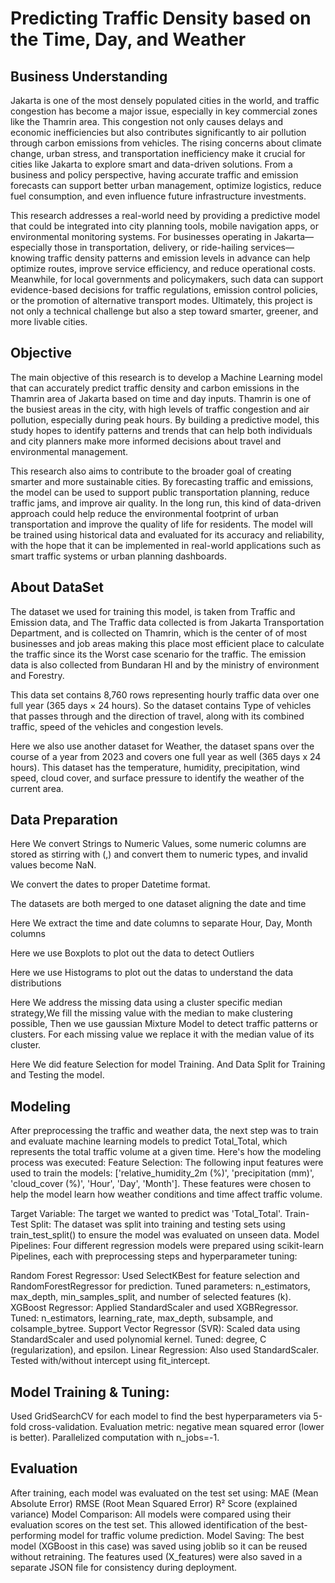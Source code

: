 # Predicting Traffic Density based on the Time, Day, and Weather

## Business Understanding

Jakarta is one of the most densely populated cities in the world, and traffic congestion has become a major issue, especially in key commercial zones like the Thamrin area. This congestion not only causes delays and economic inefficiencies but also contributes significantly to air pollution through carbon emissions from vehicles. The rising concerns about climate change, urban stress, and transportation inefficiency make it crucial for cities like Jakarta to explore smart and data-driven solutions. From a business and policy perspective, having accurate traffic and emission forecasts can support better urban management, optimize logistics, reduce fuel consumption, and even influence future infrastructure investments.

This research addresses a real-world need by providing a predictive model that could be integrated into city planning tools, mobile navigation apps, or environmental monitoring systems. For businesses operating in Jakarta—especially those in transportation, delivery, or ride-hailing services—knowing traffic density patterns and emission levels in advance can help optimize routes, improve service efficiency, and reduce operational costs. Meanwhile, for local governments and policymakers, such data can support evidence-based decisions for traffic regulations, emission control policies, or the promotion of alternative transport modes. Ultimately, this project is not only a technical challenge but also a step toward smarter, greener, and more livable cities.

## Objective

The main objective of this research is to develop a Machine Learning model that can accurately predict traffic density and carbon emissions in the Thamrin area of Jakarta based on time and day inputs. Thamrin is one of the busiest areas in the city, with high levels of traffic congestion and air pollution, especially during peak hours. By building a predictive model, this study hopes to identify patterns and trends that can help both individuals and city planners make more informed decisions about travel and environmental management.

This research also aims to contribute to the broader goal of creating smarter and more sustainable cities. By forecasting traffic and emissions, the model can be used to support public transportation planning, reduce traffic jams, and improve air quality. In the long run, this kind of data-driven approach could help reduce the environmental footprint of urban transportation and improve the quality of life for residents. The model will be trained using historical data and evaluated for its accuracy and reliability, with the hope that it can be implemented in real-world applications such as smart traffic systems or urban planning dashboards.

## About DataSet

The dataset we used for training this model, is taken from Traffic and Emission data, and The Traffic data collected is from Jakarta Transportation Department, and is collected on Thamrin, which is the center of of most businesses and job areas making this place most efficient place to calculate the traffic since its the Worst case scenario for the traffic. The emission data is also collected from Bundaran HI and by the ministry of environment and Forestry.

This data set contains 8,760 rows representing hourly traffic data over one full year (365 days × 24 hours). So the dataset contains Type of vehicles that passes through and the direction of travel, along with its combined traffic, speed of the vehicles and congestion levels.

Here we also use another dataset for Weather, the dataset spans over the course of a year from 2023 and covers one full year as well (365 days x 24 hours). This dataset has the temperature, humidity, precipitation, wind speed, cloud cover, and surface pressure to identify the weather of the current area.

## Data Preparation

Here We convert Strings to Numeric Values, some numeric columns are stored as stirring with (,) and convert them to numeric types, and invalid values become NaN.

We convert the dates to proper Datetime format.

The datasets are both merged to one dataset aligning the date and time

Here We extract the time and date columns to separate Hour, Day, Month columns

Here we use Boxplots to plot
out the data to detect Outliers

Here we use Histograms to plot out the datas to understand the data distributions

Here We address the missing data using a cluster specific median strategy,We fill the missing value with the median to make clustering possible, Then we use gaussian Mixture Model to detect traffic patterns or clusters. For each missing value we replace it with the median value of its cluster.

Here We did feature Selection for model Training.
And Data Split for Training and Testing the model.

## Modeling

After preprocessing the traffic and weather data, the next step was to train and evaluate machine learning models to predict Total_Total, which represents the total traffic volume at a given time. Here's how the modeling process was executed:
Feature Selection: The following input features were used to train the models:
['relative_humidity_2m (%)', 'precipitation (mm)', 'cloud_cover (%)', 'Hour', 'Day', 'Month'].
These features were chosen to help the model learn how weather conditions and time affect traffic volume.

Target Variable: The target we wanted to predict was 'Total_Total'.
Train-Test Split: The dataset was split into training and testing sets using train_test_split() to ensure the model was evaluated on unseen data.
Model Pipelines: Four different regression models were prepared using scikit-learn Pipelines, each with preprocessing steps and hyperparameter tuning:

Random Forest Regressor:
Used SelectKBest for feature selection and RandomForestRegressor for prediction.
Tuned parameters: n_estimators, max_depth, min_samples_split, and number of selected features (k).
XGBoost Regressor:
Applied StandardScaler and used XGBRegressor.
Tuned: n_estimators, learning_rate, max_depth, subsample, and colsample_bytree.
Support Vector Regressor (SVR):
Scaled data using StandardScaler and used polynomial kernel.
Tuned: degree, C (regularization), and epsilon.
Linear Regression:
Also used StandardScaler.
Tested with/without intercept using fit_intercept.

## Model Training & Tuning:

Used GridSearchCV for each model to find the best hyperparameters via 5-fold cross-validation.
Evaluation metric: negative mean squared error (lower is better).
Parallelized computation with n_jobs=-1.

## Evaluation

After training, each model was evaluated on the test set using:
MAE (Mean Absolute Error)
RMSE (Root Mean Squared Error)
R² Score (explained variance)
Model Comparison:
All models were compared using their evaluation scores on the test set.
This allowed identification of the best-performing model for traffic volume prediction.
Model Saving:
The best model (XGBoost in this case) was saved using joblib so it can be reused without retraining.
The features used (X_features) were also saved in a separate JSON file for consistency during deployment.

